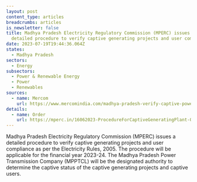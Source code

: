 ```yaml
---
layout: post
content_type: articles
breadcrumbs: articles
is_newsletter: false
title: Madhya Pradesh Electricity Regulatory Commission (MPERC) issues a
  detailed procedure to verify captive generating projects and user compliance
date: 2023-07-19T19:44:36.064Z
states:
  - Madhya Pradesh
sectors:
  - Energy
subsectors:
  - Power & Renewable Energy
  - Power
  - Renewables
sources:
  - name: Mercom
    url: https://www.mercomindia.com/madhya-pradesh-verify-captive-power-project-compliance
details:
  - name: Order
    url: https://mperc.in/16062023-ProcedureForCaptiveGeneratingPlant-Order-13-06-2023.pdf
---
```

Madhya Pradesh Electricity Regulatory Commission (MPERC) issues a detailed procedure to verify captive generating projects and user compliance as per the Electricity Rules, 2005. The procedure will be applicable for the financial year 2023-24. The Madhya Pradesh Power Transmission Company (MPPTCL) will be the designated authority to determine the captive status of the captive generating projects and captive users.
